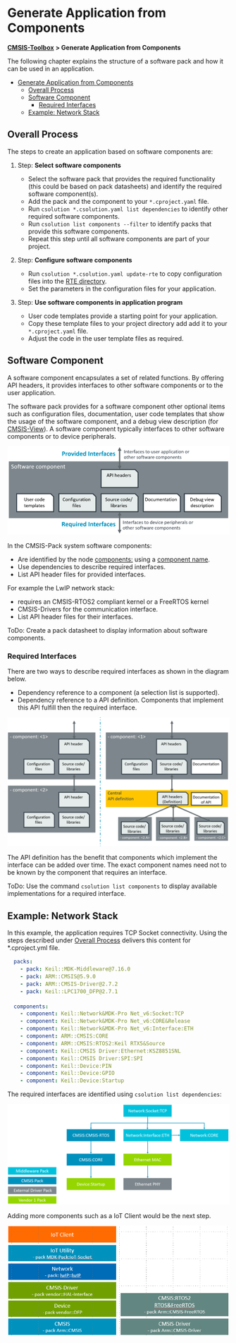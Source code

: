 # Generate Application from Components

<!-- markdownlint-disable MD009 -->
<!-- markdownlint-disable MD013 -->
<!-- markdownlint-disable MD036 -->
<!-- markdownlint-disable MD032 -->

[**CMSIS-Toolbox**](README.md) **> Generate Application from Components**

The following chapter explains the structure of a software pack and how it can be used in an application.

- [Generate Application from Components](#generate-application-from-components)
  - [Overall Process](#overall-process)
  - [Software Component](#software-component)
    - [Required Interfaces](#required-interfaces)
  - [Example: Network Stack](#example-network-stack)

## Overall Process

The steps to create an application based on software components are:

1. Step: **Select software components**
   - Select the software pack that provides the required functionality (this could be based on pack datasheets) and identify the required software component(s).
   - Add the pack and the component to your `*.cproject.yaml` file.
   - Run `csolution *.csolution.yaml list dependencies` to identify other required software components.
   - Run `csolution list components --filter` to identify packs that provide this software components.
   - Repeat this step until all software components are part of your project.

2. Step: **Configure software components**
   - Run `csolution *.csolution.yaml update-rte` to copy configuration files into the [RTE directory](./build-overview.md#rte-directory-structure).
   - Set the parameters in the configuration files for your application.
  
3. Step: **Use software components in application program**
   - User code templates provide a starting point for your application. 
   - Copy these template files to your project directory add add it to your `*.cproject.yaml` file.
   - Adjust the code in the user template files as required.

## Software Component

A software component encapsulates a set of related functions. By offering API headers, it provides interfaces to other software components or to the user application.

The software pack provides for a software component other optional items such as configuration files, documentation, user code templates that show the usage of the software component, and a debug view description (for [CMSIS-View](https://arm-software.github.io/CMSIS-View/latest/index.html)). A software component typically interfaces to other software components or to device peripherals.

![Software Component Overview](./images/sw-component.png "Software Component Overview")

In the CMSIS-Pack system software components:

- Are identified by the node [components:](YML-Input-Format.md#components) using a [component name](YML-Input-Format.md#component-name-conventions).
- Use dependencies to describe required interfaces.
- List API header files for provided interfaces.

For example the LwIP network stack:

- requires an CMSIS-RTOS2 compliant kernel or a FreeRTOS kernel
- CMSIS-Drivers for the communication interface.
- List API header files for their interfaces.

ToDo: Create a pack datasheet to display information about software components.

### Required Interfaces

There are two ways to describe required interfaces as shown in the diagram below. 

- Dependency reference to a component (a selection list is supported).
- Dependency reference to a API definition. Components that implement this API fulfill then the required interface.

![Software Component Stacking](./images/sw-component-stacking.png "Software Component Stacking")

The API definition has the benefit that components which implement the interface can be added over time. The exact component names need not to be known by the component that requires an interface.

ToDo: Use the command `csolution list components` to display available implementations for a required interface.

## Example: Network Stack

In this example, the application requires TCP Socket connectivity. Using the steps described under [Overall Process](#overall-process) delivers this content for *.cproject.yml file.

```yml
  packs:
    - pack: Keil::MDK-Middleware@7.16.0
    - pack: ARM::CMSIS@5.9.0
    - pack: ARM::CMSIS-Driver@2.7.2
    - pack: Keil::LPC1700_DFP@2.7.1

  components:
    - component: Keil::Network&MDK-Pro Net_v6:Socket:TCP
    - component: Keil::Network&MDK-Pro Net_v6:CORE&Release
    - component: Keil::Network&MDK-Pro Net_v6:Interface:ETH
    - component: ARM::CMSIS:CORE
    - component: ARM::CMSIS:RTOS2:Keil RTX5&Source
    - component: Keil::CMSIS Driver:Ethernet:KSZ8851SNL
    - component: Keil::CMSIS Driver:SPI:SPI
    - component: Keil::Device:PIN
    - component: Keil::Device:GPIO
    - component: Keil::Device:Startup
```

The required interfaces are identified using `csolution list dependencies`:

![Network Stack - Component View](./images/Network-components.png "Network Stack - Component View")

Adding more components such as a IoT Client would be the next step.

![Network Stack - Class View](./images/Network-classes.png "Network Stack - Class View")

